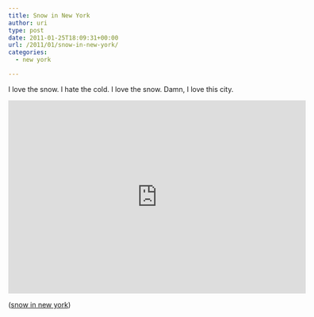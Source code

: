 ```yaml
---
title: Snow in New York
author: uri
type: post
date: 2011-01-25T18:09:31+00:00
url: /2011/01/snow-in-new-york/
categories:
  - new york

---
```

I love the snow. I hate the cold. I love the snow. Damn, I love this city.

<iframe title="YouTube video player" class="youtube-player" type="text/html" width="600" height="390" src="http://www.youtube.com/embed/zJcABdLrgl8" frameborder="0" allowFullScreen></iframe>

([snow in new york][1])

 [1]: http://www.youtube.com/watch?v=zJcABdLrgl8